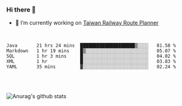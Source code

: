 ### Hi there 👋

- 🔭 I’m currently working on [Taiwan Railway Route Planner](https://github.com/Taiwan-Railway-Route-Planner)

<br/>

<!--START_SECTION:waka-->
```text
Java       21 hrs 24 mins  ████████████████████▒░░░░   81.58 % 
Markdown   1 hr 19 mins    █▒░░░░░░░░░░░░░░░░░░░░░░░   05.07 % 
SQL        1 hr 3 mins     █░░░░░░░░░░░░░░░░░░░░░░░░   04.02 % 
XML        1 hr            █░░░░░░░░░░░░░░░░░░░░░░░░   03.83 % 
YAML       35 mins         ▓░░░░░░░░░░░░░░░░░░░░░░░░   02.24 % 
```
<!--END_SECTION:waka-->

<br/>
<br/>

![Anurag's github stats](https://github-readme-stats.vercel.app/api?username=DepickereSven&show_icons=true&theme=tokyonight)



<!--
**DepickereSven/DepickereSven** is a ✨ _special_ ✨ repository because its `README.md` (this file) appears on your GitHub profile.

Here are some ideas to get you started:

- 🔭 I’m currently working on ...
- 🌱 I’m currently learning ...
- 👯 I’m looking to collaborate on ...
- 🤔 I’m looking for help with ...
- 💬 Ask me about ...
- 📫 How to reach me: ...
- 😄 Pronouns: ...
- ⚡ Fun fact: ...
-->
